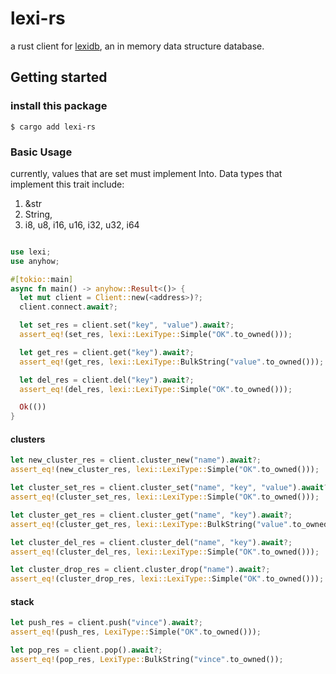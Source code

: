 # lexi-rs

a rust client for [lexidb](https://github.com/vincer2040/lexidb), an in memory data structure database. 

## Getting started

### install this package 

```console
$ cargo add lexi-rs
```

### Basic Usage 

currently, values that are set must implement Into<LexiType>. Data types that implement 
this trait include: 

1. &str
2. String,
3. i8, u8, i16, u16, i32, u32, i64

```rs

use lexi;
use anyhow;

#[tokio::main]
async fn main() -> anyhow::Result<()> {
  let mut client = Client::new(<address>)?;
  client.connect.await?;

  let set_res = client.set("key", "value").await?;
  assert_eq!(set_res, lexi::LexiType::Simple("OK".to_owned()));

  let get_res = client.get("key").await?;
  assert_eq!(get_res, lexi::LexiType::BulkString("value".to_owned()));

  let del_res = client.del("key").await?;
  assert_eq!(del_res, lexi::LexiType::Simple("OK".to_owned()));

  Ok(())
}
```

#### clusters 

```rs
let new_cluster_res = client.cluster_new("name").await?;
assert_eq!(new_cluster_res, lexi::LexiType::Simple("OK".to_owned()));

let cluster_set_res = client.cluster_set("name", "key", "value").await?;
assert_eq!(cluster_set_res, lexi::LexiType::Simple("OK".to_owned()));

let cluster_get_res = client.cluster_get("name", "key").await?;
assert_eq!(cluster_get_res, lexi::LexiType::BulkString("value".to_owned()));

let cluster_del_res = client.cluster_del("name", "key").await?;
assert_eq!(cluster_del_res, lexi::LexiType::Simple("OK".to_owned()));

let cluster_drop_res = client.cluster_drop("name").await?;
assert_eq!(cluster_drop_res, lexi::LexiType::Simple("OK".to_owned()));
```


#### stack 

```rs
let push_res = client.push("vince").await?;
assert_eq!(push_res, LexiType::Simple("OK".to_owned()));

let pop_res = client.pop().await?;
assert_eq!(pop_res, LexiType::BulkString("vince".to_owned());
```
